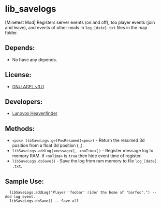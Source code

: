 # lib_savelogs
[Minetest Mod] Registers server events (on and off), too player events (join and leave), and events of other mods in ````log_[date].txt```` files in the map folder.

## Depends:
 * No have any depends.

## License:
 * [GNU AGPL v3.0](https://github.com/Lunovox/lib_savelogs/blob/master/LICENSE)
 
## Developers:
 * [Lunovox Heavenfinder](https://libreplanet.org/wiki/User:Lunovox)

## Methods:
 * ````<pos> libSaveLogs.getPosResumed(<pos>)```` - Return the resumed 3d position from a float 3d position (<x>,<y>,<z>).
 * ````libSaveLogs.addLog(<message>[, <noTime>])```` - Register message log to memory RAM. if ````<noTime>```` is ````true```` then hide event time of register.
 * ````libSaveLogs.doSave()```` - Save the log from ram memory to file ````log_[date] .txt````.

## Sample Use:
````
  libSaveLogs.addLog("Player 'foobar' rider the home of 'barfoo'.") -- Add log event.
  libSaveLogs.doSave() -- Save all
````
